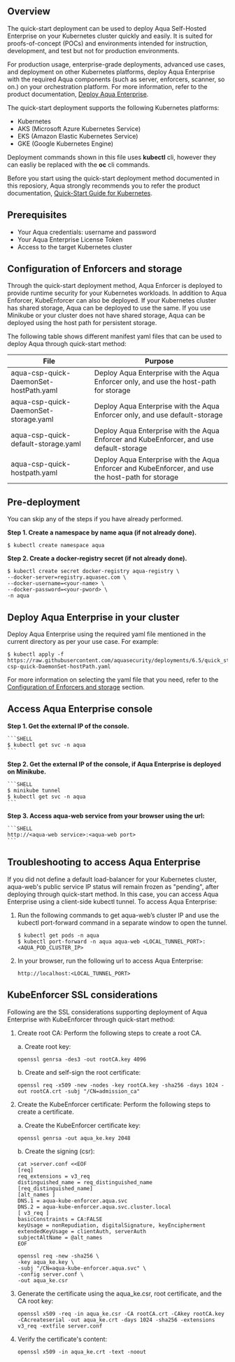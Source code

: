 ## Overview

The quick-start deployment can be used to deploy Aqua Self-Hosted Enterprise on your Kubernetes cluster quickly and easily. It is suited for proofs-of-concept (POCs) and environments intended for instruction, development, and test but not for production environments.

For production usage, enterprise-grade deployments, advanced use cases, and deployment on other Kubernetes platforms, deploy Aqua Enterprise with the required Aqua components (such as server, enforcers, scanner, so on.) on your orchestration platform. For more information, refer to the product documentation, [Deploy Aqua Enterprise](https://docs.aquasec.com/docs/deployment-overview).

The quick-start deployment supports the following Kubernetes platforms:
* Kubernetes
* AKS (Microsoft Azure Kubernetes Service)
* EKS (Amazon Elastic Kubernetes Service)
* GKE (Google Kubernetes Engine)

Deployment commands shown in this file uses **kubectl** cli, however they can easliy be replaced with the **oc** cli commands.

Before you start using the quick-start deployment method documented in this reposiory, Aqua strongly recommends you to refer the product documentation, [Quick-Start Guide for Kubernetes](https://docs.aquasec.com/docs/quick-start-guide-for-kubernetes).

## Prerequisites
* Your Aqua credentials: username and password
* Your Aqua Enterprise License Token
* Access to the target Kubernetes cluster

## Configuration of Enforcers and storage

Through the quick-start deployment method, Aqua Enforcer is deployed to provide runtime security for your Kubernetes workloads. In addition to Aqua Enforcer, KubeEnforcer can also be deployed. If your Kubernetes cluster has shared storage, Aqua can be deployed to use the same. If you use Minikube or your cluster does not have shared storage, Aqua can be deployed using the host path for persistent storage. 

The following table shows different manifest yaml files that can be used to deploy Aqua through quick-start method:

| File                                   | Purpose                                                                                             |
|----------------------------------------|---------------------------------------------------------------------------------------------------|
| aqua-csp-quick-DaemonSet-hostPath.yaml | Deploy Aqua Enterprise with the Aqua Enforcer only, and use the host-path for storage             |
| aqua-csp-quick-DaemonSet-storage.yaml  | Deploy Aqua Enterprise with the Aqua Enforcer only, and use default-storage                       |
| aqua-csp-quick-default-storage.yaml    | Deploy Aqua Enterprise with the Aqua Enforcer and KubeEnforcer, and use default-storage           |
| aqua-csp-quick-hostpath.yaml           | Deploy Aqua Enterprise with the Aqua Enforcer and KubeEnforcer, and use the host-path for storage |

## Pre-deployment

You can skip any of the steps if you have already performed.

**Step 1. Create a namespace by name aqua (if not already done).**

```SHELL
$ kubectl create namespace aqua
```

**Step 2. Create a docker-registry secret (if not already done).**

   ```SHELL
   $ kubectl create secret docker-registry aqua-registry \
--docker-server=registry.aquasec.com \
--docker-username=<your-name> \
--docker-password=<your-pword> \
-n aqua
   ```

## Deploy Aqua Enterprise in your cluster

Deploy Aqua Enterprise using the required yaml file mentioned in the current directory as per your use case. For example:

```SHELL
$ kubectl apply -f https://raw.githubusercontent.com/aquasecurity/deployments/6.5/quick_start/kubernetes_and_openshift/manifests/aqua-csp-quick-DaemonSet-hostPath.yaml
```

For more information on selecting the yaml file that you need, refer to the [Configuration of Enforcers and storage](#configuration-of-enforcers-and-storage) section.

## Access Aqua Enterprise console

**Step 1. Get the external IP of the console.**

    ```SHELL
    $ kubectl get svc -n aqua
    ```

**Step 2. Get the external IP of the console, if Aqua Enterprise is deployed on Minikube.**

    ```SHELL
    $ minikube tunnel
    $ kubectl get svc -n aqua
    ```

**Step 3. Access aqua-web service from your browser using the url:**

    ```SHELL
    http://<aqua-web service>:<aqua-web port>
    ```

## Troubleshooting to access Aqua Enterprise

If you did not define a default load-balancer for your Kubernetes cluster, aqua-web's public service IP status will remain frozen as "pending", after deploying through quick-start method. In this case, you can access Aqua Enterprise using a client-side kubectl tunnel. To access Aqua Enterprise:

1. Run the following commands to get aqua-web’s cluster IP and use the kubectl port-forward command in a separate window to open the tunnel.

    ```SHELL
    $ kubectl get pods -n aqua
    $ kubectl port-forward -n aqua aqua-web <LOCAL_TUNNEL_PORT>:<AQUA_POD_CLUSTER_IP>
    ```

2. In your browser, run the following url to access Aqua Enterprise:

    ```SHELL
    http://localhost:<LOCAL_TUNNEL_PORT>
    ```

## KubeEnforcer SSL considerations
Following are the SSL considerations supporting deployment of Aqua Enterprise with KubeEnforcer through quick-start method:

1. Create root CA: Perform the following steps to create a root CA.

    a. Create root key:

     ```shell
     openssl genrsa -des3 -out rootCA.key 4096
     ```

    b. Create and self-sign the root certificate:

     ```shell
     openssl req -x509 -new -nodes -key rootCA.key -sha256 -days 1024 -out rootCA.crt -subj "/CN=admission_ca"
     ```

2. Create the KubeEnforcer certificate: Perform the following steps to create a certificate.

    a. Create the KubeEnforcer certificate key:

     ```shell
     openssl genrsa -out aqua_ke.key 2048
     ```

    b. Create the signing (csr):

     ```shell
     cat >server.conf <<EOF
     [req]
     req_extensions = v3_req
     distinguished_name = req_distinguished_name
     [req_distinguished_name]
     [alt_names ]
     DNS.1 = aqua-kube-enforcer.aqua.svc
     DNS.2 = aqua-kube-enforcer.aqua.svc.cluster.local
     [ v3_req ]
     basicConstraints = CA:FALSE
     keyUsage = nonRepudiation, digitalSignature, keyEncipherment
     extendedKeyUsage = clientAuth, serverAuth
     subjectAltName = @alt_names
     EOF
     ```

     ```shell
     openssl req -new -sha256 \
     -key aqua_ke.key \
     -subj "/CN=aqua-kube-enforcer.aqua.svc" \
     -config server.conf \
     -out aqua_ke.csr
     ```

3. Generate the certificate using the aqua_ke.csr, root certificate, and the CA root key:

   ```shell
   openssl x509 -req -in aqua_ke.csr -CA rootCA.crt -CAkey rootCA.key -CAcreateserial -out aqua_ke.crt -days 1024 -sha256 -extensions v3_req -extfile server.conf 
   ``` 

4. Verify the certificate's content:

   ```shell
   openssl x509 -in aqua_ke.crt -text -noout
   ```
